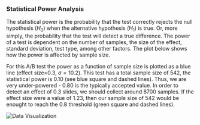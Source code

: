 
### Statistical Power Analysis 

The statistical power is the probability that the test correctly rejects the null hypothesis ($H_0$) when the alternative hypothesis ($H_1$) is true. Or, more simply, the probability that the test will detect a true difference.  The power of a test is dependent on the number of samples, the size of the effect, standard deviation, test type, among other factors.  The plot below shows how the power is affected by sample size.

For this A/B test the power as a function of sample size is plotted as a blue line (effect size=0.3, $\sigma=10.2$).  This test has a total sample size of 542, the statistical power is 0.10 (see blue square and dashed lines).  Thus, we are very under-powered - 0.80 is the typically accepted value.  In order to detect an effect of 0.3 slides, we should collect around 8700 samples.  If the effect size were a value of 1.23, then our sample size of 542 would be enought to reach the 0.8 threshold (green square and dashed lines).

![Data Visualization](http://i0.wp.com/plot.ly/~mdrnmillennial/125.png?w=678&ssl=1)

